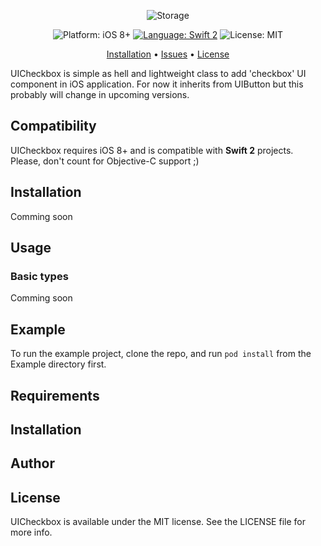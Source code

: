 <p align="center">
    <img src="https://github.com/polok/UICheckbox.Swift/blob/master/Resources/uicheckbox_logo.png" alt="Storage" />
</p>

<p align="center">
    <img src="https://img.shields.io/badge/platform-iOS%208%2B-blue.svg?style=flat" alt="Platform: iOS 8+" />
    <a href="https://developer.apple.com/swift"><img src="https://img.shields.io/badge/language-swift2-f48041.svg?style=flat" alt="Language: Swift 2" /></a>
    <img src="http://img.shields.io/badge/license-MIT-lightgrey.svg?style=flat" alt="License: MIT" />
</p>

<p align="center">
    <a href="#installation">Installation</a>
  • <a href="https://github.com/polok/UICheckbox.Swift/issues">Issues</a>
  • <a href="#license">License</a>
</p>

UICheckbox is simple as hell and lightweight class to add 'checkbox' UI component in iOS application. For now it inherits from UIButton but this probably will change in upcoming versions.

## Compatibility

UICheckbox requires iOS 8+ and is compatible with **Swift 2** projects. Please, don't count for Objective-C support ;)

## Installation

Comming soon


## Usage

### Basic types
Comming soon


## Example

To run the example project, clone the repo, and run `pod install` from the Example directory first.

## Requirements

## Installation


## Author


## License

UICheckbox is available under the MIT license. See the LICENSE file for more info.

